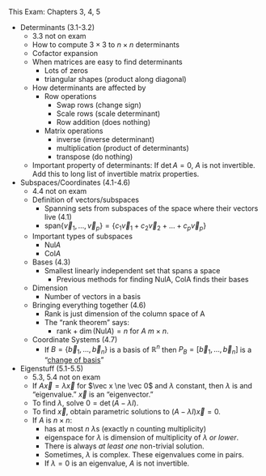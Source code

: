 This Exam: Chapters 3, 4, 5

* Determinants (3.1-3.2)
  * 3.3 not on exam
  * How to compute $3\times 3$ to $n\times n$ determinants
  * Cofactor expansion
  * When matrices are easy to find determinants
    * Lots of zeros
    * triangular shapes (product along diagonal)
  * How determinants are affected by
    * Row operations
      * Swap rows (change sign)
      * Scale rows (scale determinant)
      * Row addition (does nothing)
    * Matrix operations
      * inverse (inverse determinant)
      * multiplication (product of determinants)
      * transpose (do nothing)
  * Important property of determinants: If $\det A = 0$, $A$ is not invertible. Add this to long list of invertible matrix properties.
* Subspaces/Coordinates (4.1-4.6)
  * 4.4 not on exam
  * Definition of vectors/subspaces
    * Spanning sets from subspaces of the space where their vectors live (4.1)
    * $\text{span}\{\vec v_1,\dots,\vec v_p\}=\{c_1\vec v_1+c_2\vec v_2+\dots+c_p\vec v_p\}$
  * Important types of subspaces
    * $\text{Nul}A$
    * $\text{Col}A​$
  * Bases (4.3)
    * Smallest linearly independent set that spans a space
      * Previous methods for finding NulA, ColA finds their bases
  * Dimension
    * Number of vectors in a basis
  * Bringing everything together (4.6)
    * Rank is just dimension of the column space of A
    * The “rank theorem” says:
      * $\text{rank} +\dim(\text{Nul}A) = n$ for $A$ $m\times n$.
  * Coordinate Systems (4.7)
    * If $B=\{\vec b_1,\dots,\vec b_n\}$ is a basis of $\mathbb R^n$ then $P_B = [\vec b_1,\dots,\vec b_n]$ is a “[change of basis](4.7-change-of-basis)”
* Eigenstuff (5.1-5.5)
  * 5.3, 5.4 not on exam
  * If $A\vec x = \lambda\vec x$ for $\vec x \ne \vec 0$ and $\lambda$ constant, then $\lambda$ is and “eigenvalue.” $\vec x$ is an “eigenvector.”
  * To find $\lambda$, solve $0=\det(A-\lambda I)$.
  * To find $\vec x$, obtain parametric solutions to $(A-\lambda I)\vec x = 0$.
  * If $A$ is $n\times n$:
    * has at most $n$ $\lambda$s (exactly n counting multiplicity)
    * eigenspace for $\lambda$ is dimension of multiplicity of $\lambda$ *or lower*.
    * There is always *at least one* non-trivial solution.
    * Sometimes, $\lambda$ is complex. These eigenvalues come in pairs.
    * If  $\lambda=0$ is an eigenvalue, $A$ is not invertible.

